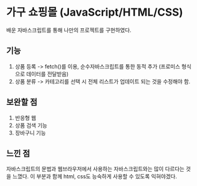 # 가구 쇼핑몰 (JavaScript/HTML/CSS)
배운 자바스크립트를 통해 나만의 프로젝트를 구현하였다.

## 기능
1. 상품 등록 -> fetch()를 이용, 순수자바스크립트를 통한 동적 추가 (프로미스 형식으로 데이터를 전달받음)
2. 상품 분류 -> 카테고리를 선택 시 전체 리스트가 업데이트 되는 것을 수정해야 함.

## 보완할 점
1. 반응형 웹
2. 상품 검색 기능
3. 장바구니 기능

## 느낀 점
자바스크립트의 문법과 웹브라우저에서 사용하는 자바스크립트와는 많이 다르다는 것을 느꼈다. 이 부분과 함께
html, css도 능숙하게 사용할 수 있도록 익혀야겠다.
